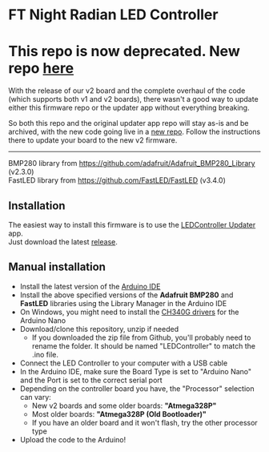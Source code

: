 # FT Night Radian LED Controller

# This repo is now deprecated. New repo [here](https://github.com/wingnut-tech/LEDControllerV2)
With the release of our v2 board and the complete overhaul of the code (which supports both v1 and v2 boards), there wasn't a good way to update either this firmware repo or the updater app without everything breaking.

So both this repo and the original updater app repo will stay as-is and be archived, with the new code going live in a [new repo](https://github.com/wingnut-tech/LEDControllerV2). Follow the instructions there to update your board to the new v2 firmware.

---

BMP280 library from <https://github.com/adafruit/Adafruit_BMP280_Library> (v2.3.0)  
FastLED library from <https://github.com/FastLED/FastLED> (v3.4.0)  

## Installation
The easiest way to install this firmware is to use the [LEDController Updater](https://github.com/reyemxela/LEDControllerUpdater) app.  
Just download the latest [release](https://github.com/reyemxela/LEDControllerUpdater/releases).

## Manual installation
- Install the latest version of the [Arduino IDE](https://www.arduino.cc/en/main/software)
- Install the above specified versions of the **Adafruit BMP280** and **FastLED** libraries using the Library Manager in the Arduino IDE
- On Windows, you might need to install the [CH340G drivers](https://github.com/reyemxela/LEDControllerUpdater/releases/download/v1.0.0/CH34x_Install_Windows_v3_4.zip) for the Arduino Nano
- Download/clone this repository, unzip if needed
  - If you downloaded the zip file from Github, you'll probably need to rename the folder. It should be named "LEDController" to match the .ino file.
- Connect the LED Controller to your computer with a USB cable
- In the Arduino IDE, make sure the Board Type is set to "Arduino Nano" and the Port is set to the correct serial port
- Depending on the controller board you have, the "Processor" selection can vary:
  - New v2 boards and some older boards: **"Atmega328P"**
  - Most older boards: **"Atmega328P (Old Bootloader)"**
  - If you have an older board and it won't flash, try the other processor type
- Upload the code to the Arduino!
